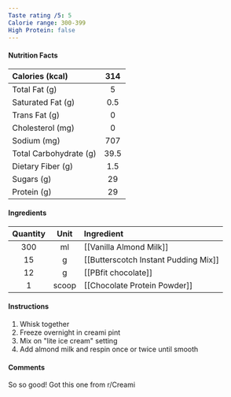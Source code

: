 ```yaml
---
Taste rating /5: 5
Calorie range: 300-399
High Protein: false
---
```

#### Nutrition Facts
| Calories (kcal) | 314 |
| :-- | :--: |
| Total Fat (g) | 5 |
| Saturated Fat (g) | 0.5 |
| Trans Fat (g) | 0 |
| Cholesterol (mg) | 0 |
| Sodium (mg) | 707 |
| Total Carbohydrate (g) | 39.5 |
| Dietary Fiber (g) | 1.5 |
| Sugars (g) | 29 |
| Protein (g) | 29 |
#### Ingredients
| Quantity | Unit | Ingredient |
| :--: | :--: | :--- |
| 300 | ml | [[Vanilla Almond Milk]] |
| 15 | g | [[Butterscotch Instant Pudding Mix]] |
| 12 | g | [[PBfit chocolate]] |
| 1 | scoop | [[Chocolate Protein Powder]] |
#### Instructions

1. Whisk together
2. Freeze overnight in creami pint
3. Mix on "lite ice cream" setting
4. Add almond milk and respin once or twice until smooth

#### Comments

So so good! Got this one from r/Creami
